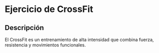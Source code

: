 # Ejercicio de CrossFit

## Descripción
El CrossFit es un entrenamiento de alta intensidad que combina fuerza, resistencia y movimientos funcionales.